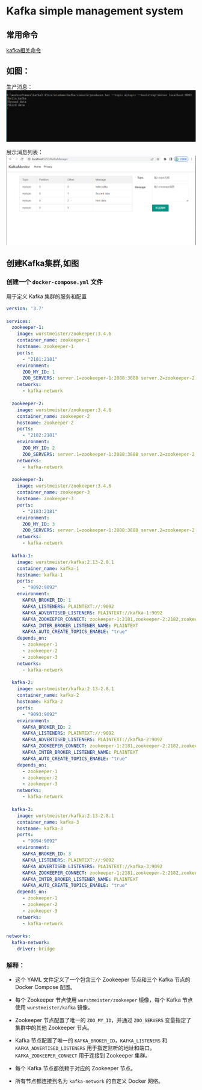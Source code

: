 # Kafka simple management system

## 常用命令
[kafka相关命令](https://github.com/WuLex/KafkaMonitor/blob/71c5eaccad7516af480738f0547a95f18d0ff2c1/%E5%90%AF%E5%8A%A8kafka%E5%91%BD%E4%BB%A4.md)

## 如图：
生产消息：
![img](https://raw.githubusercontent.com/WuLex/UsefulPicture/main/kafkaimg/command%20(3).png)

展示消息列表：
![img](https://raw.githubusercontent.com/WuLex/UsefulPicture/main/kafkaimg/result.png)


## 创建Kafka集群,如图


### 创建一个 `docker-compose.yml` 文件

用于定义 Kafka 集群的服务和配置

```yaml
version: '3.7'

services:
  zookeeper-1:
    image: wurstmeister/zookeeper:3.4.6
    container_name: zookeeper-1
    hostname: zookeeper-1
    ports:
      - "2181:2181"
    environment:
      ZOO_MY_ID: 1
      ZOO_SERVERS: server.1=zookeeper-1:2888:3888 server.2=zookeeper-2:2888:3888 server.3=zookeeper-3:2888:3888
    networks:
      - kafka-network

  zookeeper-2:
    image: wurstmeister/zookeeper:3.4.6
    container_name: zookeeper-2
    hostname: zookeeper-2
    ports:
      - "2182:2181"
    environment:
      ZOO_MY_ID: 2
      ZOO_SERVERS: server.1=zookeeper-1:2888:3888 server.2=zookeeper-2:2888:3888 server.3=zookeeper-3:2888:3888
    networks:
      - kafka-network

  zookeeper-3:
    image: wurstmeister/zookeeper:3.4.6
    container_name: zookeeper-3
    hostname: zookeeper-3
    ports:
      - "2183:2181"
    environment:
      ZOO_MY_ID: 3
      ZOO_SERVERS: server.1=zookeeper-1:2888:3888 server.2=zookeeper-2:2888:3888 server.3=zookeeper-3:2888:3888
    networks:
      - kafka-network

  kafka-1:
    image: wurstmeister/kafka:2.13-2.8.1
    container_name: kafka-1
    hostname: kafka-1
    ports:
      - "9092:9092"
    environment:
      KAFKA_BROKER_ID: 1
      KAFKA_LISTENERS: PLAINTEXT://:9092
      KAFKA_ADVERTISED_LISTENERS: PLAINTEXT://kafka-1:9092
      KAFKA_ZOOKEEPER_CONNECT: zookeeper-1:2181,zookeeper-2:2182,zookeeper-3:2183
      KAFKA_INTER_BROKER_LISTENER_NAME: PLAINTEXT
      KAFKA_AUTO_CREATE_TOPICS_ENABLE: "true"
    depends_on:
      - zookeeper-1
      - zookeeper-2
      - zookeeper-3
    networks:
      - kafka-network

  kafka-2:
    image: wurstmeister/kafka:2.13-2.8.1
    container_name: kafka-2
    hostname: kafka-2
    ports:
      - "9093:9092"
    environment:
      KAFKA_BROKER_ID: 2
      KAFKA_LISTENERS: PLAINTEXT://:9092
      KAFKA_ADVERTISED_LISTENERS: PLAINTEXT://kafka-2:9092
      KAFKA_ZOOKEEPER_CONNECT: zookeeper-1:2181,zookeeper-2:2182,zookeeper-3:2183
      KAFKA_INTER_BROKER_LISTENER_NAME: PLAINTEXT
      KAFKA_AUTO_CREATE_TOPICS_ENABLE: "true"
    depends_on:
      - zookeeper-1
      - zookeeper-2
      - zookeeper-3
    networks:
      - kafka-network

  kafka-3:
    image: wurstmeister/kafka:2.13-2.8.1
    container_name: kafka-3
    hostname: kafka-3
    ports:
      - "9094:9092"
    environment:
      KAFKA_BROKER_ID: 3
      KAFKA_LISTENERS: PLAINTEXT://:9092
      KAFKA_ADVERTISED_LISTENERS: PLAINTEXT://kafka-3:9092
      KAFKA_ZOOKEEPER_CONNECT: zookeeper-1:2181,zookeeper-2:2182,zookeeper-3:2183
      KAFKA_INTER_BROKER_LISTENER_NAME: PLAINTEXT
      KAFKA_AUTO_CREATE_TOPICS_ENABLE: "true"
    depends_on:
      - zookeeper-1
      - zookeeper-2
      - zookeeper-3
    networks:
      - kafka-network

networks:
  kafka-network:
    driver: bridge
```

### 解释：

- 这个 YAML 文件定义了一个包含三个 Zookeeper 节点和三个 Kafka 节点的 Docker Compose 配置。

- 每个 Zookeeper 节点使用 `wurstmeister/zookeeper` 镜像，每个 Kafka 节点使用 `wurstmeister/kafka` 镜像。

- Zookeeper 节点配置了唯一的 `ZOO_MY_ID`，并通过 `ZOO_SERVERS` 变量指定了集群中的其他 Zookeeper 节点。

- Kafka 节点配置了唯一的 `KAFKA_BROKER_ID`，`KAFKA_LISTENERS` 和 `KAFKA_ADVERTISED_LISTENERS` 用于指定监听的地址和端口。`KAFKA_ZOOKEEPER_CONNECT` 用于连接到 Zookeeper 集群。

- 每个 Kafka 节点都依赖于对应的 Zookeeper 节点。

- 所有节点都连接到名为 `kafka-network` 的自定义 Docker 网络。

